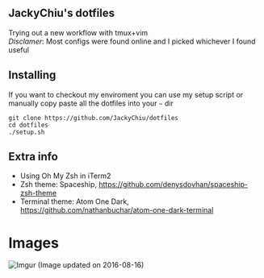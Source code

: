 ## JackyChiu's dotfiles
Trying out a new workflow with tmux+vim <br/>
*Disclamer*: Most configs were found online and I picked whichever I found useful

## Installing
If you want to checkout my enviroment you can use my setup script or manually copy paste all the dotfiles into your `~` dir
 
	git clone https://github.com/JackyChiu/dotfiles
	cd dotfiles
	./setup.sh

## Extra info
- Using Oh My Zsh in iTerm2
- Zsh theme: Spaceship, https://github.com/denysdovhan/spaceship-zsh-theme
- Terminal theme: Atom One Dark, https://github.com/nathanbuchar/atom-one-dark-terminal

# Images
![Imgur](http://i.imgur.com/EnFFpy8.png)
(Image updated on 2016-08-16) 
